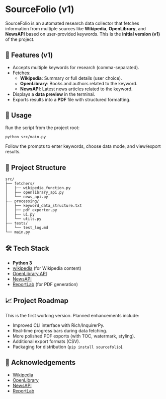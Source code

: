 # SourceFolio (v1)

SourceFolio is an automated research data collector that fetches information from multiple sources like **Wikipedia**, **OpenLibrary**, and **NewsAPI** based on user-provided keywords. This is the **initial version (v1)** of the project.

## 📌 Features (v1)
- Accepts multiple keywords for research (comma-separated).
- Fetches:
  - **Wikipedia**: Summary or full details (user choice).
  - **OpenLibrary**: Books and authors related to the keyword.
  - **NewsAPI**: Latest news articles related to the keyword.
- Displays a **data preview** in the terminal.
- Exports results into a **PDF** file with structured formatting.

## 🚀 Usage
Run the script from the project root:

```bash
python src/main.py
```

Follow the prompts to enter keywords, choose data mode, and view/export results.

## 📂 Project Structure
```
src/
├── fetchers/
│   ├── wikipedia_function.py
│   ├── openlibrary_api.py
│   └── news_api.py
├── processing/
│   ├── keyword_data_structure.txt
│   ├── pdf_exporter.py
│   ├── ui.py
│   └── utils.py
├── tests/
│   └── test_log.md
└── main.py
```

## 🛠️ Tech Stack
- **Python 3**
- [wikipedia](https://pypi.org/project/wikipedia/) (for Wikipedia content)
- [OpenLibrary API](https://openlibrary.org/developers/api)
- [NewsAPI](https://newsapi.org/)
- [ReportLab](https://pypi.org/project/reportlab/) (for PDF generation)

## 📈 Project Roadmap
This is the first working version. Planned enhancements include:
- Improved CLI interface with Rich/InquirerPy.
- Real-time progress bars during data fetching.
- More polished PDF exports (with TOC, watermark, styling).
- Additional export formats (CSV).
- Packaging for distribution (`pip install sourcefolio`).

## 🙌 Acknowledgements
- [Wikipedia](https://www.wikipedia.org/)
- [OpenLibrary](https://openlibrary.org/)
- [NewsAPI](https://newsapi.org/)
- [ReportLab](https://www.reportlab.com/)
